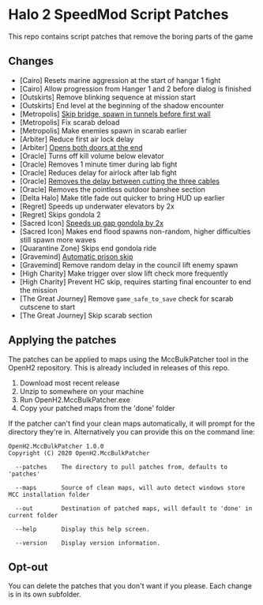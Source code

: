 # Halo 2 SpeedMod Script Patches
This repo contains script patches that remove the boring parts of the game

## Changes
 - [Cairo] Resets marine aggression at the start of hangar 1 fight
 - [Cairo] Allow progression from Hanger 1 and 2 before dialog is finished
 - [Outskirts] Remove blinking sequence at mission start
 - [Outskirts] End level at the beginning of the shadow encounter
 - [Metropolis] [Skip bridge, spawn in tunnels before first wall](https://youtu.be/0yjBsorlJAA)
 - [Metropolis] Fix scarab deload
 - [Metropolis] Make enemies spawn in scarab earlier
 - [Arbiter] Reduce first air lock delay
 - [Arbiter] [Opens both doors at the end](https://www.youtube.com/watch?v=-hCa-Cgu7ew)
 - [Oracle] Turns off kill volume below elevator
 - [Oracle] Removes 1 minute timer during lab fight
 - [Oracle] Reduces delay for airlock after lab fight
 - [Oracle] [Removes the delay between cutting the three cables](https://www.youtube.com/watch?v=MBtXdP7CaBU)
 - [Oracle] Removes the pointless outdoor banshee section
 - [Delta Halo] Make title fade out quicker to bring HUD up earlier
 - [Regret] Speeds up underwater elevators by 2x
 - [Regret] Skips gondola 2
 - [Sacred Icon] [Speeds up gap gondola by 2x](https://www.youtube.com/watch?v=UhR3NBcD0vo)
 - [Sacred Icon] Makes end flood spawns non-random, higher difficulties still spawn more waves
 - [Quarantine Zone] Skips end gondola ride
 - [Gravemind] [Automatic prison skip](https://www.youtube.com/watch?v=XMUxfDEvqoA)
 - [Gravemind] Remove random delay in the council lift enemy spawn
 - [High Charity] Make trigger over slow lift check more frequently
 - [High Charity] Prevent HC skip, requires starting final encounter to end the mission
 - [The Great Journey] Remove `game_safe_to_save` check for scarab cutscene to start
 - [The Great Journey] Skip scarab section

## Applying the patches
The patches can be applied to maps using the MccBulkPatcher tool in the OpenH2 repository. This is already included in releases of this repo.

1. Download most recent release
2. Unzip to somewhere on your machine
3. Run OpenH2.MccBulkPatcher.exe
4. Copy your patched maps from the 'done' folder

If the patcher can't find your clean maps automatically, it will prompt for the directory they're in. Alternatively you can provide this on the command line:
```
OpenH2.MccBulkPatcher 1.0.0
Copyright (C) 2020 OpenH2.MccBulkPatcher

  --patches    The directory to pull patches from, defaults to 'patches'

  --maps       Source of clean maps, will auto detect windows store MCC installation folder

  --out        Destination of patched maps, will default to 'done' in current folder

  --help       Display this help screen.

  --version    Display version information.
```

## Opt-out
You can delete the patches that you don't want if you please. Each change is in its own subfolder.